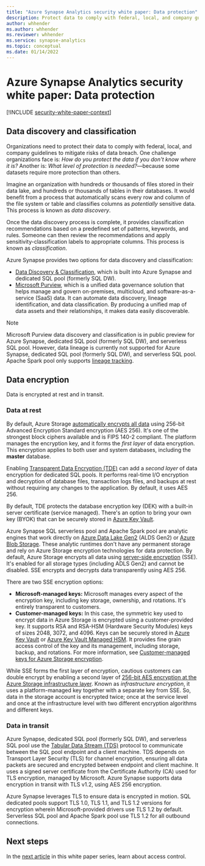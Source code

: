 ```yaml
---
title: "Azure Synapse Analytics security white paper: Data protection"
description: Protect data to comply with federal, local, and company guidelines with Azure Synapse Analytics.
author: whhender
ms.author: whhender
ms.reviewer: whhender
ms.service: synapse-analytics
ms.topic: conceptual
ms.date: 01/14/2022
---
```


# Azure Synapse Analytics security white paper: Data protection

[!INCLUDE [security-white-paper-context](includes/security-white-paper-context.md)]

## Data discovery and classification

Organizations need to protect their data to comply with federal, local, and company guidelines to mitigate risks of data breach. One challenge organizations face is: *How do you protect the data if you don't know where it is?* Another is: *What level of protection is needed?*—because some datasets require more protection than others.

Imagine an organization with hundreds or thousands of files stored in their data lake, and hundreds or thousands of tables in their databases. It would benefit from a process that automatically scans every row and column of the file system or table and classifies columns as *potentially* sensitive data. This process is known as *data discovery*.

Once the data discovery process is complete, it provides classification recommendations based on a predefined set of patterns, keywords, and rules. Someone can then review the recommendations and apply sensitivity-classification labels to appropriate columns. This process is known as *classification*.

Azure Synapse provides two options for data discovery and classification:

- [Data Discovery & Classification](/azure/azure-sql/database/data-discovery-and-classification-overview), which is built into Azure Synapse and dedicated SQL pool (formerly SQL DW).
- [Microsoft Purview](https://azure.microsoft.com/services/purview/), which is a unified data governance solution that helps manage and govern on-premises, multicloud, and software-as-a-service (SaaS) data. It can automate data discovery, lineage identification, and data classification. By producing a unified map of data assets and their relationships, it makes data easily discoverable.

> [!NOTE]
> Microsoft Purview data discovery and classification is in public preview for Azure Synapse, dedicated SQL pool (formerly SQL DW), and serverless SQL pool. However, data lineage is currently not supported for Azure Synapse, dedicated SQL pool (formerly SQL DW), and serverless SQL pool. Apache Spark pool only supports [lineage tracking](../../purview/how-to-lineage-spark-atlas-connector.md).

## Data encryption

Data is encrypted at rest and in transit.

### Data at rest

By default, Azure Storage [automatically encrypts all data](../../storage/common/storage-service-encryption.md) using 256-bit Advanced Encryption Standard encryption (AES 256). It's one of the strongest block ciphers available and is FIPS 140-2 compliant. The platform manages the encryption key, and it forms the *first layer* of data encryption. This encryption applies to both user and system databases, including the **master** database.

Enabling [Transparent Data Encryption (TDE)](/azure/azure-sql/database/transparent-data-encryption-tde-overview) can add a *second layer* of data encryption for dedicated SQL pools. It performs real-time I/O encryption and decryption of database files, transaction logs files, and backups at rest without requiring any changes to the application. By default, it uses AES 256.

By default, TDE protects the database encryption key (DEK) with a built-in server certificate (service managed). There's an option to bring your own key (BYOK) that can be securely stored in [Azure Key Vault](../../key-vault/general/basic-concepts.md).

Azure Synapse SQL serverless pool and Apache Spark pool are analytic engines that work directly on [Azure Data Lake Gen2](../../storage/blobs/data-lake-storage-introduction.md) (ALDS Gen2) or [Azure Blob Storage](../../storage/blobs/storage-blobs-introduction.md). These analytic runtimes don't have any permanent storage and rely on Azure Storage encryption technologies for data protection. By default, Azure Storage encrypts all data using [server-side encryption](../../storage/common/storage-service-encryption.md) (SSE). It's enabled for all storage types (including ADLS Gen2) and cannot be disabled. SSE encrypts and decrypts data transparently using AES 256.

There are two SSE encryption options:

- **Microsoft-managed keys:** Microsoft manages every aspect of the encryption key, including key storage, ownership, and rotations. It's entirely transparent to customers.
- **Customer-managed keys:** In this case, the symmetric key used to encrypt data in Azure Storage is encrypted using a customer-provided key. It supports RSA and RSA-HSM (Hardware Security Modules) keys of sizes 2048, 3072, and 4096. Keys can be securely stored in [Azure Key Vault](../../key-vault/general/overview.md) or [Azure Key Vault Managed HSM](../../key-vault/managed-hsm/overview.md). It provides fine grain access control of the key and its management, including storage, backup, and rotations. For more information, see [Customer-managed keys for Azure Storage encryption](../../storage/common/customer-managed-keys-overview.md).

While SSE forms the first layer of encryption, cautious customers can double encrypt by enabling a second layer of [256-bit AES encryption at the Azure Storage infrastructure layer](../../storage/common/storage-service-encryption.md#doubly-encrypt-data-with-infrastructure-encryption). Known as *infrastructure encryption*, it uses a platform-managed key together with a separate key from SSE. So, data in the storage account is encrypted twice; once at the service level and once at the infrastructure level with two different encryption algorithms and different keys.

### Data in transit

Azure Synapse, dedicated SQL pool (formerly SQL DW), and serverless SQL pool use the [Tabular Data Stream (TDS)](/openspecs/windows_protocols/ms-tds/893fcc7e-8a39-4b3c-815a-773b7b982c50) protocol to communicate between the SQL pool endpoint and a client machine. TDS depends on Transport Layer Security (TLS) for channel encryption, ensuring all data packets are secured and encrypted between endpoint and client machine. It uses a signed server certificate from the Certificate Authority (CA) used for TLS encryption, managed by Microsoft. Azure Synapse supports data encryption in transit with TLS v1.2, using AES 256 encryption.

Azure Synapse leverages TLS to ensure data is encrypted in motion. SQL dedicated pools support TLS 1.0, TLS 1.1, and TLS 1.2 versions for encryption wherein Microsoft-provided drivers use TLS 1.2 by default. Serverless SQL pool and Apache Spark pool use TLS 1.2 for all outbound connections.

## Next steps

In the [next article](security-white-paper-access-control.md) in this white paper series, learn about access control.
